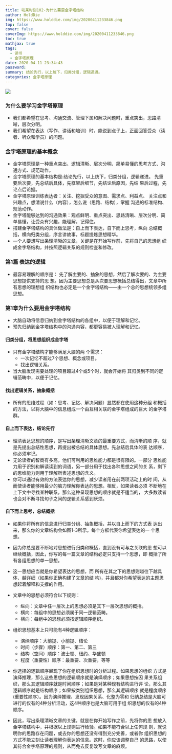 ```yaml
---
title: 吼呆时刻102-为什么需要金字塔结构
author: HoldDie
img: https://www.holddie.com/img/20200411233846.png
top: false
cover: false
coverImg: https://www.holddie.com/img/20200411233846.png
toc: true
mathjax: true
tags:
  - 读书
  - 金字塔原理
date: 2020-04-11 23:34:43
password:
summary: 结论先行，以上统下，归类分组，逻辑递进。
categories: 金字塔原理
---
```


![](https://www.holddie.com/img/20200411233846.png)

### 为什么要学习金字塔原理

- 我们都希望在思考、沟通交流、管理下属和解决问题时，重点突出，思路清晰，层次分明。
- 我们希望在表达（写作、讲话和培训）时，能说到点子上，正面回答受众（读者、听众和学员）的问题。

### 金字塔原理的基本概念

- 金字塔原理是一种重点突出、逻辑清晰、层次分明、简单易懂的思考方式、沟通方式、规范动作。
- 金字塔原理的基本结构是:结论先行，以上统下，归类分组，逻辑递进。 先重要后次要，先总结后具体，先框架后细节，先结论后原因，先结 果后过程，先论点后论据。
- 金字塔原理训练表达者：关注、挖掘受众的意图、需求点、利益点、 关注点和兴趣点，想清说什么（内容），怎么说（思路、结构），掌握 沟通的标准结构、规范动作。
- 金字塔能够达到的沟通效果：观点鲜明、重点突出、思路清晰、层次分明、简单易懂，让受众有兴趣，能理解，记得住。
- 搭建金字塔结构的具体做法是：自上而下表达，自下而上思考，纵向 总结概括，横向归类分组，序言讲故事，标题提炼思想精华。
- —个人要想写出条理清晰的文章，关键是在开始写作前，先将自己的思想组 织成金字塔结构，并按照逻辑关系的规则检査和修改。

### 第1篇 表达的逻辑

- 最容易理解的顺序是： 先了解主要的、抽象的思想，然后了解次要的、为主要思想提供支持的思 想。因为主要思想总是从次要思想概括总结得出，文章中所有思想的理想组 织结构也必定是一个金字塔结构——由一个总的思想统领多组思想。



### 第1章为什么要用金字塔结构

- 大脑自动将信息归纳到金字塔结构的各组中，以便于理解和记忆。
- 预先归纳到金字塔结构中的沟通内容，都更容易被人理解和记忆。



#### 归类分组，将思想组织成金字塔

- 只有金字塔结构才能够满足大脑的两 个需求：
  - 一次记忆不超过7个思想、概念或项目。
  - 找出逻辑关系。
- 当大脑发现需要处理的项目超过4个或5个时，就会开始将 其归类到不同的逻辑范畴中，以便于记忆。

#### 找出逻辑关系，抽象概括

- 所有的思维过程（如：思考、记忆、解决问题）显然都在使用这种分组 和概括的方法，以将大脑中的信息组成一个由互相关联的金字塔组成的巨大 的金字塔群。

#### 自上而下表达，结论先行

- 理清表达思想的顺序，是写出条理清晰文章的最重要方式，而清晰的顺 序，就是先提出总结性思想，再提出被总结的具体思想。先总结后具体的表 达顺序，你必须牢记。
- 无论读者的智商有多高，他们可利用的思维能力都是很有限的。一部分 思维能力用于识别和解读读到的词语，另一部分用于找出各种思想之间的关 系，剩下的思维能力则用于理解所表述思想的含义。
- 你可以通过有效的方法表达你的思想，减少读者用在前两项活动上的时 间，从而使读者能够用最少的脑力理解你表达的思想。相反，如果读者必须 不断地在上下文中寻找某种联系，那么这种呈现思想的顺序就是不适当的， 大多数读者也会对不断寻找句子之间的逻辑关系感到厌烦。

#### 自下而上思考，总结概括

- 如果你将所有的信息进行归类分组、抽象概括，并以自上而下的方式表 达出来，那么你的文章结构会如图1-3所示。每个方框代表你希望表达的一 个思想。
- 因为你总是要不断地对思想进行归类和概括，直到没有可与之关联的思 想可以继续概括，因此，你写的每一篇文章的结构必定只支持一个思想，即 概括了所有各组思想的单一思想。
- 这一思想应当就是你希望表达的思想，而 所有在其之下的思想则越往下越具体、越详细（如果你正确构建了文章的结 构)，并且都对你希望表达的主题思想起着解释和支撑的作用。
- 文章中的思想必须符合以下规则：
  - 纵向：文章中任一层次上的思想必须是其下一层次思想的概括。
  - 横向：每组中的思想必须属于同一逻辑范畴。
  - 横向：每组中的思想必须按逻辑顺序组织。
- 组织思想基本上只可能有4种逻辑顺序：
  - 演绎顺序：大前提、小前提、结论
  - 时间（步骤）顺序：第一、第二、第三
  - 结构（空间）顺序：波士顿、纽约、华盛顿
  - 程度（重要性）顺序：最重要、次重要，等等

- 你选择的逻辑顺序展现了你在组织思想时的分析过程。如果思想的组织 方式是演绎推理，那么这些思想的逻辑顺序就是演绎顺序；如果思想按因 果关系组织，那么其逻辑顺序就是时间顺序；如果是对某种现有结构进行评 论，那么其逻辑顺序就是结构顺序；如果按类别组织思想，那么其逻辑顺序 就是程度顺序(重要性顺序）。因为演绎推理、发现因果关系、化整为零和 归纳总结是大脑可进行的仅有的4种分析活动，这4种顺序也是大脑可用于组 织思想的仅有的4种顺序。
- 因此，写出条理清晰文章的关键，就是在你开始写作之前，先将你的思 想放入金字塔结构中，并根据以上规则进行检验。如果不能符合以上任何规 则，就说明你的思路存在问题，或去你的思想还没有得到充分完善，或者你 组织思想的方式不能立刻让读者理解你表达的信息。这时，你应该调整自己 的思路，以使其符合金字塔原理的规则，从而免去反复改写文章的麻烦。